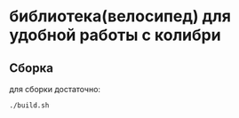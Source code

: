 библиотека(велосипед) для удобной работы с колибри
===


Сборка
---
для сборки достаточно:
```
./build.sh
```